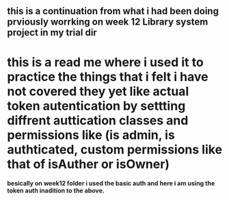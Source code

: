 ## this is a continuation from what i had been doing prviously worrking on week 12 Library system project in my trial dir 

# this is a read me where i used it to practice the things that i felt i have not covered they yet like actual token autentication by settting diffrent auttication classes and permissions like (is admin, is authticated, custom permissions like that of isAuther or isOwner)

#### besically on week12 folder i used the basic auth and here i am using the token auth inadition to the above. 


